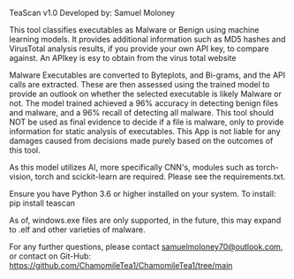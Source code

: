 TeaScan v1.0
Developed by: Samuel Moloney


This tool classifies executables as Malware or Benign using machine learning models.
It provides additional information such as MD5 hashes and VirusTotal analysis results, if you provide your
own API key, to compare against. An APIkey is esy to obtain from the virus total website

Malware Executables are converted to Byteplots, and Bi-grams, and the API calls are extracted.
These are then assessed using the trained model to provide an outlook on whether the selected 
executable is likely Malware or not.
The model trained achieved a 96% accuracy in detecting benign files and malware, and a 96% recall
of detecting all malware.
This tool should NOT be used as final evidence to decide if a file is malware, only to provide
information for static analysis of executables.
This App is not liable for any damages caused from decisions made purely based on the outcomes
of this tool.

As this model utilizes AI, more specifically CNN's, modules such as torch-vision, torch and scickit-learn
are required. Please see the requirements.txt.

Ensure you have Python 3.6 or higher installed on your system.
To install:
pip install teascan

As of, windows.exe files are only supported, in the future, this may expand to .elf and other varieties of malware.

For any further questions, please contact samuelmoloney70@outlook.com, or contact on 
Git-Hub: https://github.com/ChamomileTea1/ChamomileTea1/tree/main
